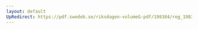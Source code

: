 ```yaml
---
layout: default
UpRedirect: https://pdf.swedeb.se/riksdagen-volumeG-pdf/198384/reg_198384__reg_03/reg_198384__reg_03_0140.pdf
---
```

